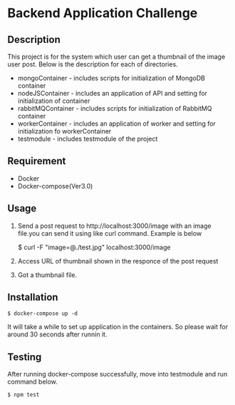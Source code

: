 # Backend Application Challenge
 

## Description

This project is for the system which user can get a thumbnail of the image user post.
Below is the description for each of directories.

- mongoContainer - includes scripts for initialization of MongoDB container
- nodeJSContainer - includes an application of API and setting for initialization of container
- rabbitMQContainer - includes scripts for initialization of RabbitMQ container
- workerContainer - includes an application of worker and setting for initialization fo workerContainer
- testmodule - includes testmodule of the project

## Requirement

- Docker
- Docker-compose(Ver3.0)

## Usage

1. Send a post request to http://localhost:3000/image with an image file.you can send it using like curl command.
   Example is below

      $   curl -F "image=@./test.jpg" localhost:3000/image
 
2. Access URL of thumbnail shown in the responce of the post request
3. Got a thumbnail file.

## Installation

    $ docker-compose up -d
It will take a while to set up application in the containers.
So please wait for around 30 seconds after runnin it.

## Testing

After running docker-compose successfully, move into testmodule and run command below.

	$ npm test
 
